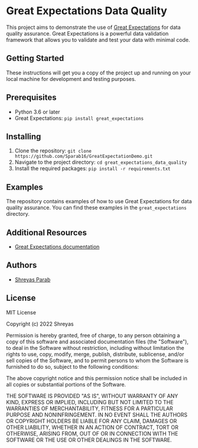 # Great Expectations Data Quality
This project aims to demonstrate the use of <a href='https://greatexpectations.io/'>Great Expectations</a> for data quality assurance. Great Expectations is a powerful data validation framework that allows you to validate and test your data with minimal code.

## Getting Started
These instructions will get you a copy of the project up and running on your local machine for development and testing purposes.

## Prerequisites
- Python 3.6 or later
- Great Expectations: `pip install great_expectations`

## Installing
1. Clone the repository: `git clone https://github.com/Sparab16/GreatExpectationDemo.git`
2. Navigate to the project directory: `cd great_expectations_data_quality`
3. Install the required packages: `pip install -r requirements.txt`


## Examples
The repository contains examples of how to use Great Expectations for data quality assurance. You can find these examples in the `great_expectations` directory.

## Additional Resources
- <a href='https://docs.greatexpectations.io/docs/'>Great Expectations documentation</a>


## Authors
- <a href='https://github.com/Sparab16'>Shreyas Parab</a>


## License
MIT License

Copyright (c) 2022 Shreyas

Permission is hereby granted, free of charge, to any person obtaining a copy of this software and associated documentation files (the "Software"), to deal in the Software without restriction, including without limitation the rights to use, copy, modify, merge, publish, distribute, sublicense, and/or sell copies of the Software, and to permit persons to whom the Software is furnished to do so, subject to the following conditions:

The above copyright notice and this permission notice shall be included in all copies or substantial portions of the Software.

THE SOFTWARE IS PROVIDED "AS IS", WITHOUT WARRANTY OF ANY KIND, EXPRESS OR IMPLIED, INCLUDING BUT NOT LIMITED TO THE WARRANTIES OF MERCHANTABILITY, FITNESS FOR A PARTICULAR PURPOSE AND NONINFRINGEMENT. IN NO EVENT SHALL THE AUTHORS OR COPYRIGHT HOLDERS BE LIABLE FOR ANY CLAIM, DAMAGES OR OTHER LIABILITY, WHETHER IN AN ACTION OF CONTRACT, TORT OR OTHERWISE, ARISING FROM, OUT OF OR IN CONNECTION WITH THE SOFTWARE OR THE USE OR OTHER DEALINGS IN THE SOFTWARE.